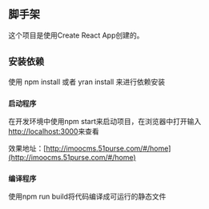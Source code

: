 ## 脚手架

这个项目是使用Create React App创建的。

## `安装依赖`

使用 npm install 或者 yran install 来进行依赖安装

### `启动程序`

在开发环境中使用npm start来启动项目，在浏览器中打开输入[http://localhost:3000](http://localhost:3000)来查看

效果地址：[http://imoocms.51purse.com/#/home](http://imoocms.51purse.com/#/home)

### `编译程序`

使用npm run build将代码编译成可运行的静态文件
